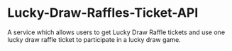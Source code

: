 # Lucky-Draw-Raffles-Ticket-API
A service which allows users to get Lucky Draw Raffle tickets and use one lucky draw raffle ticket to participate in a lucky draw game.
